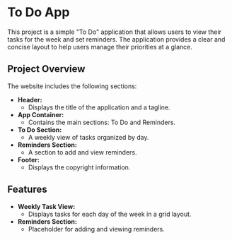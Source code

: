 # To Do App

This project is a simple "To Do" application that allows users to view their tasks for the week and set reminders. The application provides a clear and concise layout to help users manage their priorities at a glance.

## Project Overview

The website includes the following sections:

- **Header:**
  - Displays the title of the application and a tagline.
- **App Container:**
  - Contains the main sections: To Do and Reminders.
- **To Do Section:**
  - A weekly view of tasks organized by day.
- **Reminders Section:**
  - A section to add and view reminders.
- **Footer:**
  - Displays the copyright information.

## Features

- **Weekly Task View:**
  - Displays tasks for each day of the week in a grid layout.
- **Reminders Section:**
  - Placeholder for adding and viewing reminders.
